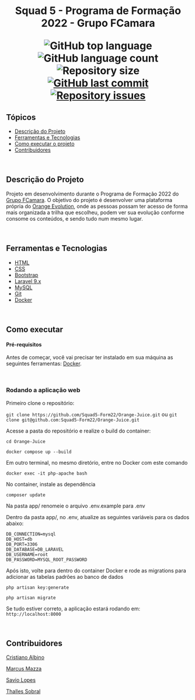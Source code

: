 <h1 align="center">Squad 5 - Programa de Formação 2022 - Grupo FCamara</i> </p>

<p align="center">
  <img alt="GitHub top language" src="https://img.shields.io/github/languages/top/Squad5-Form22/Orange-Juice.svg">

  <img alt="GitHub language count" src="https://img.shields.io/github/languages/count/Squad5-Form22/Orange-Juice.svg">

  <img alt="Repository size" src="https://img.shields.io/github/repo-size/Squad5-Form22/Orange-Juice.svg">
  <a href="https://github.com/Squad5-Form22/Orange-Juice/commits/master">
    <img alt="GitHub last commit" src="https://img.shields.io/github/last-commit/Squad5-Form22/Orange-Juice.svg">
  </a>

  <a href="https://github.com/Squad5-Form22/Orange-Juice/issues">
    <img alt="Repository issues" src="https://img.shields.io/github/issues/Squad5-Form22/Orange-Juice.svg">
  </a>
</p>


## Tópicos
* [Descrição do Projeto](#descrição-do-projeto)
* [Ferramentas e Tecnologias](#ferramentas-e-tecnologias)
* [Como executar o projeto](#como-executar)
* [Contribuidores](#contribuidores)

<br>

## Descrição do Projeto

Projeto em desenvolvimento durante o Programa de Formação 2022 do [Grupo FCamara](https://www.fcamara.com.br/). O objetivo do projeto é desenvolver uma plataforma própria do [Orange Evolution](https://digital.fcamara.com.br/orange-evolution), onde as pessoas possam ter acesso de forma mais organizada a trilha que escolheu, podem ver sua evolução conforme consome os conteúdos, e sendo tudo num mesmo lugar.

<br>

## Ferramentas e Tecnologias

* [HTML](https://developer.mozilla.org/pt-BR/docs/Web/HTML)
* [CSS](https://developer.mozilla.org/pt-BR/docs/Web/CSS)
* [Bootstrap](https://getbootstrap.com/)
* [Laravel 9.x](https://laravel.com/)
* [MySQL](https://www.mysql.com/)
* [Git](https://git-scm.com/) 
* [Docker](https://www.docker.com/)

<br>

## Como executar

#### Pré-requisitos
Antes de começar, você vai precisar ter instalado em sua máquina as seguintes ferramentas: [Docker](https://www.docker.com/).

<br>

### Rodando a aplicação web 

Primeiro clone o repositório: 

```git clone https://github.com/Squad5-Form22/Orange-Juice.git```
ou 
```git clone git@github.com:Squad5-Form22/Orange-Juice.git```

Acesse a pasta do repositório e realize o build do container: 

```cd Orange-Juice```

```docker compose up --build```

Em outro terminal, no mesmo diretório, entre no Docker com este comando

```docker exec -it php-apache bash```

No container, instale as dependência

```composer update```

Na pasta app/ renomeie o arquivo .env.example para .env

Dentro da pasta app/, no .env, atualize as seguintes variáveis para os dados abaixo:

```
DB_CONNECTION=mysql
DB_HOST=db
DB_PORT=3306
DB_DATABASE=DB_LARAVEL
DB_USERNAME=root
DB_PASSWORD=MYSQL_ROOT_PASSWORD
```

Após isto, volte para dentro do container Docker e rode as migrations para adicionar as tabelas padrões ao banco de dados

```php artisan key:generate```

```php artisan migrate```

Se tudo estiver correto, a aplicação estará rodando em:
```http://localhost:8000```

<br>

## Contribuidores

[Cristiano Albino](https://github.com/Kriss-Albius)

[Marcus Mazza](https://github.com/m-mazza)

[Savio Lopes](https://github.com/savio-2-lopes)

[Thalles Sobral](https://github.com/thazsobral)

